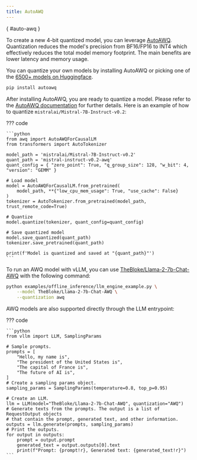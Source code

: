 ```yaml
---
title: AutoAWQ
---
```

[](){ #auto-awq }

To create a new 4-bit quantized model, you can leverage [AutoAWQ](https://github.com/casper-hansen/AutoAWQ).
Quantization reduces the model's precision from BF16/FP16 to INT4 which effectively reduces the total model memory footprint.
The main benefits are lower latency and memory usage.

You can quantize your own models by installing AutoAWQ or picking one of the [6500+ models on Huggingface](https://huggingface.co/models?search=awq).

```bash
pip install autoawq
```

After installing AutoAWQ, you are ready to quantize a model. Please refer to the [AutoAWQ documentation](https://casper-hansen.github.io/AutoAWQ/examples/#basic-quantization) for further details. Here is an example of how to quantize `mistralai/Mistral-7B-Instruct-v0.2`:

??? code

    ```python
    from awq import AutoAWQForCausalLM
    from transformers import AutoTokenizer

    model_path = 'mistralai/Mistral-7B-Instruct-v0.2'
    quant_path = 'mistral-instruct-v0.2-awq'
    quant_config = { "zero_point": True, "q_group_size": 128, "w_bit": 4, "version": "GEMM" }

    # Load model
    model = AutoAWQForCausalLM.from_pretrained(
        model_path, **{"low_cpu_mem_usage": True, "use_cache": False}
    )
    tokenizer = AutoTokenizer.from_pretrained(model_path, trust_remote_code=True)

    # Quantize
    model.quantize(tokenizer, quant_config=quant_config)

    # Save quantized model
    model.save_quantized(quant_path)
    tokenizer.save_pretrained(quant_path)

    print(f'Model is quantized and saved at "{quant_path}"')
    ```

To run an AWQ model with vLLM, you can use [TheBloke/Llama-2-7b-Chat-AWQ](https://huggingface.co/TheBloke/Llama-2-7b-Chat-AWQ) with the following command:

```bash
python examples/offline_inference/llm_engine_example.py \
    --model TheBloke/Llama-2-7b-Chat-AWQ \
    --quantization awq
```

AWQ models are also supported directly through the LLM entrypoint:

??? code

    ```python
    from vllm import LLM, SamplingParams

    # Sample prompts.
    prompts = [
        "Hello, my name is",
        "The president of the United States is",
        "The capital of France is",
        "The future of AI is",
    ]
    # Create a sampling params object.
    sampling_params = SamplingParams(temperature=0.8, top_p=0.95)

    # Create an LLM.
    llm = LLM(model="TheBloke/Llama-2-7b-Chat-AWQ", quantization="AWQ")
    # Generate texts from the prompts. The output is a list of RequestOutput objects
    # that contain the prompt, generated text, and other information.
    outputs = llm.generate(prompts, sampling_params)
    # Print the outputs.
    for output in outputs:
        prompt = output.prompt
        generated_text = output.outputs[0].text
        print(f"Prompt: {prompt!r}, Generated text: {generated_text!r}")
    ```
